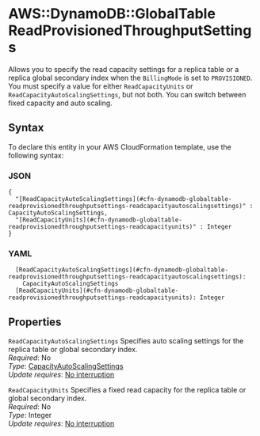 # AWS::DynamoDB::GlobalTable ReadProvisionedThroughputSettings<a name="aws-properties-dynamodb-globaltable-readprovisionedthroughputsettings"></a>

Allows you to specify the read capacity settings for a replica table or a replica global secondary index when the `BillingMode` is set to `PROVISIONED`\. You must specify a value for either `ReadCapacityUnits` or `ReadCapacityAutoScalingSettings`, but not both\. You can switch between fixed capacity and auto scaling\.

## Syntax<a name="aws-properties-dynamodb-globaltable-readprovisionedthroughputsettings-syntax"></a>

To declare this entity in your AWS CloudFormation template, use the following syntax:

### JSON<a name="aws-properties-dynamodb-globaltable-readprovisionedthroughputsettings-syntax.json"></a>

```
{
  "[ReadCapacityAutoScalingSettings](#cfn-dynamodb-globaltable-readprovisionedthroughputsettings-readcapacityautoscalingsettings)" : CapacityAutoScalingSettings,
  "[ReadCapacityUnits](#cfn-dynamodb-globaltable-readprovisionedthroughputsettings-readcapacityunits)" : Integer
}
```

### YAML<a name="aws-properties-dynamodb-globaltable-readprovisionedthroughputsettings-syntax.yaml"></a>

```
  [ReadCapacityAutoScalingSettings](#cfn-dynamodb-globaltable-readprovisionedthroughputsettings-readcapacityautoscalingsettings): 
    CapacityAutoScalingSettings
  [ReadCapacityUnits](#cfn-dynamodb-globaltable-readprovisionedthroughputsettings-readcapacityunits): Integer
```

## Properties<a name="aws-properties-dynamodb-globaltable-readprovisionedthroughputsettings-properties"></a>

`ReadCapacityAutoScalingSettings`  <a name="cfn-dynamodb-globaltable-readprovisionedthroughputsettings-readcapacityautoscalingsettings"></a>
Specifies auto scaling settings for the replica table or global secondary index\.  
*Required*: No  
*Type*: [CapacityAutoScalingSettings](aws-properties-dynamodb-globaltable-capacityautoscalingsettings.md)  
*Update requires*: [No interruption](https://docs.aws.amazon.com/AWSCloudFormation/latest/UserGuide/using-cfn-updating-stacks-update-behaviors.html#update-no-interrupt)

`ReadCapacityUnits`  <a name="cfn-dynamodb-globaltable-readprovisionedthroughputsettings-readcapacityunits"></a>
Specifies a fixed read capacity for the replica table or global secondary index\.  
*Required*: No  
*Type*: Integer  
*Update requires*: [No interruption](https://docs.aws.amazon.com/AWSCloudFormation/latest/UserGuide/using-cfn-updating-stacks-update-behaviors.html#update-no-interrupt)